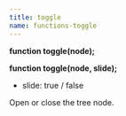 ```yaml
---
title: toggle
name: functions-toggle
---
```


**function toggle(node);**

**function toggle(node, slide);**

* slide: true / false

Open or close the tree node.
